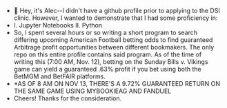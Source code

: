 - 👋 Hey, it's Alec--I didn't have a github profile prior to applying to the DSI clinic. However, I wanted to demonstrate that I had some proficiency in:
- I. Jupyter Notebooks II. Python
- So, I spent several hours or so writing a short program to search differing upcoming American Football betting odds to find guaranteed Arbitrage profit opportunities between different bookmakers. The only repo on this entire profile contains said program. As of the time of writing this (7:00 AM, Nov. 12), betting on the Sunday Bills v. Vikings game can yield a guaranteed .63% profit if you bet using both the BetMGM and BetFAIR platforms.
- *AS OF 8 AM ON NOV 13, THERE'S A 9.72% GUARANTEED RETURN ON THE SAME GAME USING MYBOOKIEAG AND FANDUEL
- Cheers! Thanks for the consideration.

<!---
ale-chen/ale-chen is a ✨ special ✨ repository because its `README.md` (this file) appears on your GitHub profile.
You can click the Preview link to take a look at your changes.
--->
